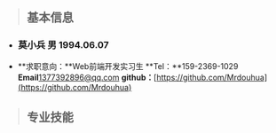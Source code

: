> ## 基本信息
* ### 莫小兵 男 1994.06.07
* **求职意向：**Web前端开发实习生
**Tel：**159-2369-1029
**Email**1377392896@qq.com
**github：**[https://github.com/Mrdouhua](https://github.com/Mrdouhua)


> ## 专业技能

